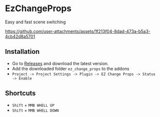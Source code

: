 # EzChangeProps

Easy and fast scene switching



https://github.com/user-attachments/assets/1f213f04-8dad-473a-b5a3-4cb42d8a5701



## Installation

- Go to [Releases](https://github.com/3Dvachevsky/EzChangeProps/releases) and download the latest version.
- Add the downloaded folder `ez_change_props` to the addons
- `Project -> Project Settings -> Plugin -> EZ Change Props -> Status -> Enable`

## Shortcuts
- `Shift` + `MMB WHELL UP`
- `Shift` + `MMB WHELL DOWN`
